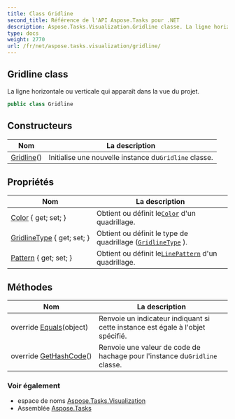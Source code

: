```yaml
---
title: Class Gridline
second_title: Référence de l'API Aspose.Tasks pour .NET
description: Aspose.Tasks.Visualization.Gridline classe. La ligne horizontale ou verticale qui apparaît dans la vue du projet.
type: docs
weight: 2770
url: /fr/net/aspose.tasks.visualization/gridline/
---
```

## Gridline class

La ligne horizontale ou verticale qui apparaît dans la vue du projet.

```csharp
public class Gridline
```

## Constructeurs

| Nom | La description |
| --- | --- |
| [Gridline](gridline/)() | Initialise une nouvelle instance du`Gridline` classe. |

## Propriétés

| Nom | La description |
| --- | --- |
| [Color](../../aspose.tasks.visualization/gridline/color/) { get; set; } | Obtient ou définit le[`Color`](./color/) d'un quadrillage. |
| [GridlineType](../../aspose.tasks.visualization/gridline/gridlinetype/) { get; set; } | Obtient ou définit le type de quadrillage ([`GridlineType`](./gridlinetype/) ). |
| [Pattern](../../aspose.tasks.visualization/gridline/pattern/) { get; set; } | Obtient ou définit le[`LinePattern`](../linepattern/) d'un quadrillage. |

## Méthodes

| Nom | La description |
| --- | --- |
| override [Equals](../../aspose.tasks.visualization/gridline/equals/)(object) | Renvoie un indicateur indiquant si cette instance est égale à l'objet spécifié. |
| override [GetHashCode](../../aspose.tasks.visualization/gridline/gethashcode/)() | Renvoie une valeur de code de hachage pour l'instance du`Gridline` classe. |

### Voir également

* espace de noms [Aspose.Tasks.Visualization](../../aspose.tasks.visualization/)
* Assemblée [Aspose.Tasks](../../)


